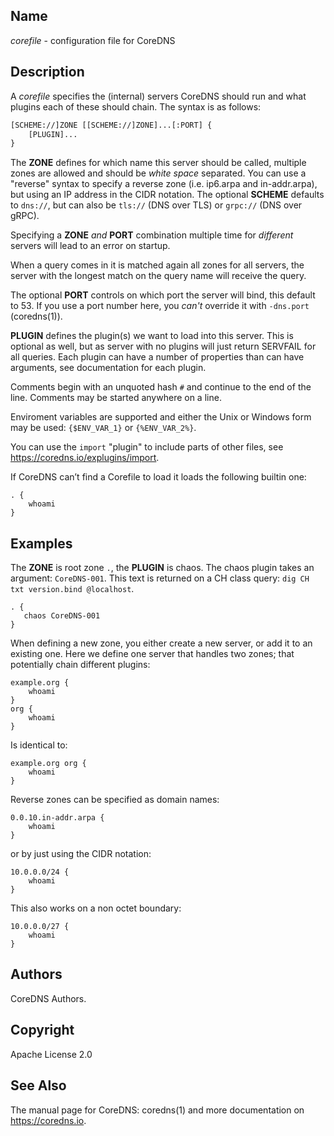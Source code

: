 ## Name

*corefile* - configuration file for CoreDNS

## Description

A *corefile* specifies the (internal) servers CoreDNS should run and what plugins each of these
should chain. The syntax is as follows:

~~~ txt
[SCHEME://]ZONE [[SCHEME://]ZONE]...[:PORT] {
    [PLUGIN]...
}
~~~

The **ZONE** defines for which name this server should be called, multiple zones are allowed and
should be *white space* separated. You can use a "reverse" syntax to specify a reverse zone (i.e.
ip6.arpa and in-addr.arpa), but using an IP address in the CIDR notation. The optional **SCHEME**
defaults to `dns://`, but can also be `tls://` (DNS over TLS) or `grpc://` (DNS over gRPC).

Specifying a **ZONE** *and* **PORT** combination multiple time for *different* servers will lead to
an error on startup.

When a query comes in it is matched again all zones for all servers, the server with the longest
match on the query name will receive the query.

The optional **PORT** controls on which port the server will bind, this default to 53. If you use
a port number here, you *can't* override it with `-dns.port` (coredns(1)).

**PLUGIN** defines the plugin(s) we want to load into this server. This is optional as well, but as
server with no plugins will just return SERVFAIL for all queries. Each plugin can have a number of
properties than can have arguments, see documentation for each plugin.

Comments begin with an unquoted hash `#` and continue to the end of the line. Comments may be
started anywhere on a line.

Enviroment variables are supported and either the Unix or Windows form may be used: `{$ENV_VAR_1}`
or `{%ENV_VAR_2%}`.

You can use the `import` "plugin" to include parts of other files, see <https://coredns.io/explugins/import>.

If CoreDNS can’t find a Corefile to load it loads the following builtin one:

~~~ Corefile
. {
    whoami
}
~~~

## Examples

The **ZONE** is root zone `.`, the **PLUGIN** is chaos. The chaos plugin takes an argument:
`CoreDNS-001`. This text is returned on a CH class query: `dig CH txt version.bind @localhost`.

~~~ Corefile
. {
   chaos CoreDNS-001
}
~~~

When defining a new zone, you either create a new server, or add it to an existing one. Here we
define one server that handles two zones; that potentially chain different plugins:

~~~ Corefile
example.org {
    whoami
}
org {
    whoami
}
~~~

Is identical to:

~~~ Corefile
example.org org {
    whoami
}
~~~

Reverse zones can be specified as domain names:

~~~ Corefile
0.0.10.in-addr.arpa {
    whoami
}
~~~

or by just using the CIDR notation:

~~~ Corefile
10.0.0.0/24 {
    whoami
}
~~~

This also works on a non octet boundary:

~~~ Corefile
10.0.0.0/27 {
    whoami
}
~~~

## Authors

CoreDNS Authors.

## Copyright

Apache License 2.0

## See Also

The manual page for CoreDNS: coredns(1) and more documentation on <https://coredns.io>.
